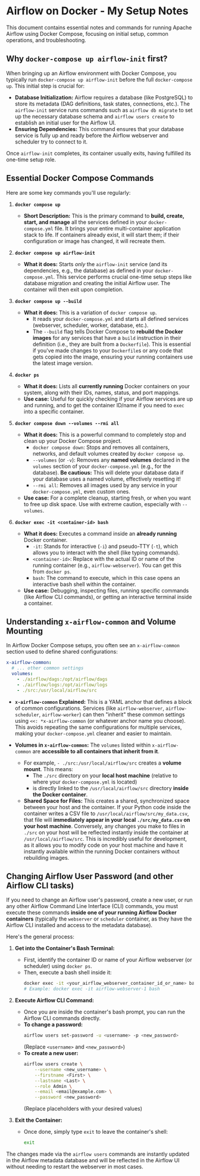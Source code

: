 
# Airflow on Docker - My Setup Notes

This document contains essential notes and commands for running Apache Airflow using Docker Compose, focusing on initial setup, common operations, and troubleshooting.

## Why `docker-compose up airflow-init` first?

When bringing up an Airflow environment with Docker Compose, you typically run `docker-compose up airflow-init` before the full `docker-compose up`. This initial step is crucial for:

* **Database Initialization:** Airflow requires a database (like PostgreSQL) to store its metadata (DAG definitions, task states, connections, etc.). The `airflow-init` service runs commands such as `airflow db migrate` to set up the necessary database schema and `airflow users create` to establish an initial user for the Airflow UI.
* **Ensuring Dependencies:** This command ensures that your database service is fully up and ready before the Airflow webserver and scheduler try to connect to it.

Once `airflow-init` completes, its container usually exits, having fulfilled its one-time setup role.

## Essential Docker Compose Commands

Here are some key commands you'll use regularly:

1.  **`docker compose up`**
    * **Short Description:** This is the primary command to **build, create, start, and manage** all the services defined in your `docker-compose.yml` file. It brings your entire multi-container application stack to life. If containers already exist, it will start them; if their configuration or image has changed, it will recreate them.

2.  **`docker compose up airflow-init`**
    * **What it does:** Starts *only* the `airflow-init` service (and its dependencies, e.g., the database) as defined in your `docker-compose.yml`. This service performs crucial one-time setup steps like database migration and creating the initial Airflow user. The container will then exit upon completion.

3.  **`docker compose up --build`**
    * **What it does:** This is a variation of `docker compose up`.
        * It reads your `docker-compose.yml` and starts all defined services (webserver, scheduler, worker, database, etc.).
        * The `--build` flag tells Docker Compose to **rebuild the Docker images** for any services that have a `build` instruction in their definition (i.e., they are built from a `Dockerfile`). This is essential if you've made changes to your `Dockerfile`s or any code that gets copied into the image, ensuring your running containers use the latest image version.

4.  **`docker ps`**
    * **What it does:** Lists all **currently running** Docker containers on your system, along with their IDs, names, status, and port mappings.
    * **Use case:** Useful for quickly checking if your Airflow services are up and running, and to get the container ID/name if you need to `exec` into a specific container.

5.  **`docker compose down --volumes --rmi all`**
    * **What it does:** This is a powerful command to completely stop and clean up your Docker Compose project.
        * `docker compose down`: Stops and removes all containers, networks, and default volumes created by `docker compose up`.
        * `--volumes` (or `-v`): Removes any **named volumes** declared in the `volumes` section of your `docker-compose.yml` (e.g., for the database). **Be cautious:** This will delete your database data if your database uses a named volume, effectively resetting it!
        * `--rmi all`: Removes all images used by any service in your `docker-compose.yml`, even custom ones.
    * **Use case:** For a complete cleanup, starting fresh, or when you want to free up disk space. Use with extreme caution, especially with `--volumes`.

6.  **`docker exec -it <container-id> bash`**
    * **What it does:** Executes a command inside an **already running** Docker container.
        * `-it`: Stands for interactive (`-i`) and pseudo-TTY (`-t`), which allows you to interact with the shell (like typing commands).
        * `<container-id>`: Replace with the actual ID or name of the running container (e.g., `airflow-webserver`). You can get this from `docker ps`.
        * `bash`: The command to execute, which in this case opens an interactive bash shell within the container.
    * **Use case:** Debugging, inspecting files, running specific commands (like Airflow CLI commands), or getting an interactive terminal inside a container.

## Understanding `x-airflow-common` and Volume Mounting

In Airflow Docker Compose setups, you often see an `x-airflow-common` section used to define shared configurations:

```yaml
x-airflow-common:
  # ... other common settings
  volumes:
    - ./airflow/dags:/opt/airflow/dags
    - ./airflow/logs:/opt/airflow/logs
    - ./src:/usr/local/airflow/src
```

* **`x-airflow-common` Explained:** This is a YAML anchor that defines a block of common configurations. Services (like `airflow-webserver`, `airflow-scheduler`, `airflow-worker`) can then "inherit" these common settings using `<<: *x-airflow-common` (or whatever anchor name you choose). This avoids repeating the same configurations for multiple services, making your `docker-compose.yml` cleaner and easier to maintain.

* **Volumes in `x-airflow-common`:** The `volumes` listed within `x-airflow-common` are **accessible to all containers that inherit from it**.
    * For example, `- ./src:/usr/local/airflow/src` creates a **volume mount**. This means:
        * The `./src` directory on your **local host machine** (relative to where your `docker-compose.yml` is located)
        * is directly linked to the `/usr/local/airflow/src` directory **inside the Docker container**.
    * **Shared Space for Files:** This creates a shared, synchronized space between your host and the container. If your Python code inside the container writes a CSV file to `/usr/local/airflow/src/my_data.csv`, that file will **immediately appear in your local `./src/my_data.csv` on your host machine**. Conversely, any changes you make to files in `./src` on your host will be reflected instantly inside the container at `/usr/local/airflow/src`. This is incredibly useful for development, as it allows you to modify code on your host machine and have it instantly available within the running Docker containers without rebuilding images.

## Changing Airflow User Password (and other Airflow CLI tasks)

If you need to change an Airflow user's password, create a new user, or run any other Airflow Command Line Interface (CLI) commands, you must execute these commands **inside one of your running Airflow Docker containers** (typically the `webserver` or `scheduler` container, as they have the Airflow CLI installed and access to the metadata database).

Here's the general process:

1.  **Get into the Container's Bash Terminal:**
    * First, identify the container ID or name of your Airflow webserver (or scheduler) using `docker ps`.
    * Then, execute a bash shell inside it:
        ```bash
        docker exec -it <your_airflow_webserver_container_id_or_name> bash
        # Example: docker exec -it airflow-webserver-1 bash
        ```

2.  **Execute Airflow CLI Command:**
    * Once you are inside the container's bash prompt, you can run the Airflow CLI commands directly.
    * **To change a password:**
        ```bash
        airflow users set-password -u <username> -p <new_password>
        ```
        (Replace `<username>` and `<new_password>`)
    * **To create a new user:**
        ```bash
        airflow users create \
            --username <new_username> \
            --firstname <First> \
            --lastname <Last> \
            --role Admin \
            --email <email@example.com> \
            --password <new_password>
        ```
        (Replace placeholders with your desired values)

3.  **Exit the Container:**
    * Once done, simply type `exit` to leave the container's shell:
        ```bash
        exit
        ```

The changes made via the `airflow users` commands are instantly updated in the Airflow metadata database and will be reflected in the Airflow UI without needing to restart the webserver in most cases.
